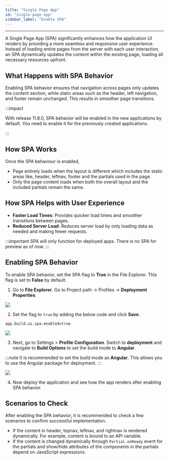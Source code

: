 ```yaml
---
title: "Single Page App" 
id: "single-page-app"
sidebar_label: "Enable SPA"
---
```

---

A Single Page App (SPA) significantly enhances how the application UI renders by providing a more seamless and responsive user experience. Instead of loading entire pages from the server with each user interaction, an SPA dynamically updates the content within the existing page, loading all necessary resources upfront.

## What Happens with SPA Behavior

Enabling SPA behavior ensures that navigation across pages only updates the content section, while static areas such as the header, left navigation, and footer remain unchanged. This results in smoother page transitions.

:::impact

With release 11.8.0, SPA behavior will be enabled in the new applications by default. You need to enable it for the previously created applications.

:::

## How SPA Works

Once the SPA behaviour is enabled,
- Page entirely loads when the layout is different which includes the static areas like, header, leftnav, footer and the partials used in the page.
- Only the page content loads when both the overall layout and the included partials remain the same.

## How SPA Helps with User Experience

- **Faster Load Times**: Provides quicker load times and smoother transitions between pages.
- **Reduced Server Load**: Reduces server load by only loading data as needed and making fewer requests.

:::important
SPA will only function for deployed apps. There is no SPA for preview as of now.
:::

## Enabling SPA Behavior

To enable SPA behavior, set the SPA flag to **True** in the File Explorer. This flag is set to **False** by default.

1. Go to **File Explorer**. Go to Project path -> Profiles -> **Deployment Properties**. 

[![](/learn/assets/spa-enable-flag.png)](/learn/assets/spa-enable-flag.png)
 
2. Set the flag to `true` by adding the below code and click **Save**. 

```
app.build.ui.spa.enabled=true
```

[![](/learn/assets/spa-enable-true.png)](/learn/assets/spa-enable-true.png)

3. Next, go to Settings > **Profile Configuration**. Switch to **deployment** and navigate to **Build Options** to set the build mode to **Angular**.

:::note
It is recommended to set the build mode as **Angular**. This allows you to use the Angular package for deployment.
:::

[![](/learn/assets/spa-config-profile.png)](/learn/assets/spa-config-profile.png)
 
4. Now deploy the application and see how the app renders after enabling SPA behavior.


## Scenarios to Check

After enabling the SPA behavior, it is recommended to check a few scenarios to confirm successful implementation.

- If the content in header, topnav, leftnav, and rightnav is rendered dynamically. For example, content is bound to an API variable.
- If the content is changed dynamically through `Partial.onReady` event for the partials and
show/hide attributes of the components in the partials depend on JavaScript expressions.